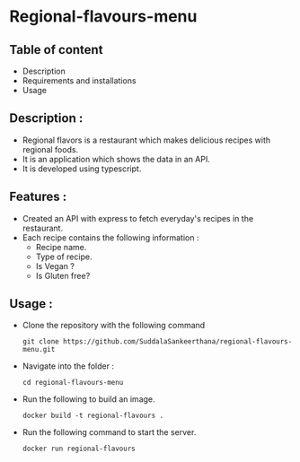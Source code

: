 # Regional-flavours-menu

## Table of content

- Description
- Requirements and installations
- Usage

## Description :

- Regional flavors is a restaurant which makes delicious recipes with regional foods.
- It is an application which shows the data in an API.
- It is developed using typescript.

## Features :
- Created an API with express to fetch everyday's recipes in the restaurant.
- Each recipe contains the following information :
  - Recipe name.
  - Type of recipe.
  - Is Vegan ?
  - Is Gluten free?

## Usage :

- Clone the repository with the following command
  ```
  git clone https://github.com/SuddalaSankeerthana/regional-flavours-menu.git
  ```
-  Navigate into the folder :
    ```
    cd regional-flavours-menu
    ```
- Run the following to build an image.
  ```
  docker build -t regional-flavours .
  ```
- Run the following command to start the server.
  ```
  docker run regional-flavours
  ```

